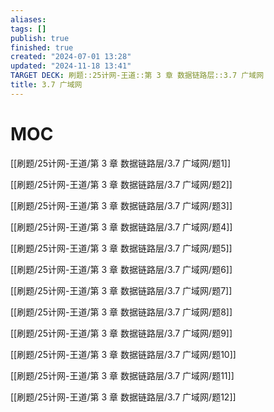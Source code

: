 ```yaml
---
aliases: 
tags: []
publish: true
finished: true
created: "2024-07-01 13:28"
updated: "2024-11-18 13:41"
TARGET DECK: 刷题::25计网-王道::第 3 章 数据链路层::3.7 广域网
title: 3.7 广域网
---
```

# MOC

[[刷题/25计网-王道/第 3 章 数据链路层/3.7 广域网/题1]]

[[刷题/25计网-王道/第 3 章 数据链路层/3.7 广域网/题2]]

[[刷题/25计网-王道/第 3 章 数据链路层/3.7 广域网/题3]]

[[刷题/25计网-王道/第 3 章 数据链路层/3.7 广域网/题4]]

[[刷题/25计网-王道/第 3 章 数据链路层/3.7 广域网/题5]]

[[刷题/25计网-王道/第 3 章 数据链路层/3.7 广域网/题6]]

[[刷题/25计网-王道/第 3 章 数据链路层/3.7 广域网/题7]]

[[刷题/25计网-王道/第 3 章 数据链路层/3.7 广域网/题8]]

[[刷题/25计网-王道/第 3 章 数据链路层/3.7 广域网/题9]]

[[刷题/25计网-王道/第 3 章 数据链路层/3.7 广域网/题10]]

[[刷题/25计网-王道/第 3 章 数据链路层/3.7 广域网/题11]]

[[刷题/25计网-王道/第 3 章 数据链路层/3.7 广域网/题12]]

